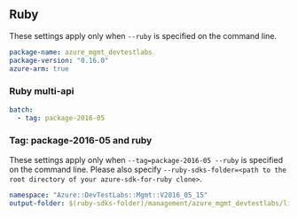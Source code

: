 ## Ruby

These settings apply only when `--ruby` is specified on the command line.

``` yaml
package-name: azure_mgmt_devtestlabs
package-version: "0.16.0"
azure-arm: true
```

### Ruby multi-api

``` yaml $(ruby) && $(multiapi)
batch:
  - tag: package-2016-05
```

### Tag: package-2016-05 and ruby

These settings apply only when `--tag=package-2016-05 --ruby` is specified on the command line.
Please also specify `--ruby-sdks-folder=<path to the root directory of your azure-sdk-for-ruby clone>`.

``` yaml $(tag) == 'package-2016-05' && $(ruby)
namespace: "Azure::DevTestLabs::Mgmt::V2016_05_15"
output-folder: $(ruby-sdks-folder)/management/azure_mgmt_devtestlabs/lib
```
